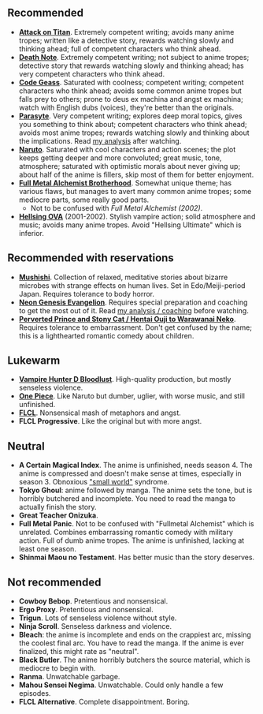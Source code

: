 ## Recommended

* [**Attack on Titan**](https://en.wikipedia.org/wiki/Attack_on_Titan). Extremely competent writing; avoids many anime tropes; written like a detective story, rewards watching slowly and thinking ahead; full of competent characters who think ahead.
* [**Death Note**](https://en.wikipedia.org/wiki/Death_Note). Extremely competent writing; not subject to anime tropes; detective story that rewards watching slowly and thinking ahead; has very competent characters who think ahead.
* [**Code Geass**](https://en.wikipedia.org/wiki/Code_Geass). Saturated with coolness; competent writing; competent characters who think ahead; avoids some common anime tropes but falls prey to others; prone to deus ex machina and angst ex machina; watch with English dubs (voices), they're better than the originals.
* [**Parasyte**](https://en.wikipedia.org/wiki/Parasyte). Very competent writing; explores deep moral topics, gives you something to think about; competent characters who think ahead; avoids most anime tropes; rewards watching slowly and thinking about the implications. Read [my analysis](/posts/anime-impressions-parasyte) after watching.
* [**Naruto**](https://en.wikipedia.org/wiki/Naruto). Saturated with cool characters and action scenes; the plot keeps getting deeper and more convoluted; great music, tone, atmosphere; saturated with optimistic morals about never giving up; about half of the anime is fillers, skip most of them for better enjoyment.
* [**Full Metal Alchemist Brotherhood**](https://en.wikipedia.org/wiki/Fullmetal_Alchemist:_Brotherhood). Somewhat unique theme; has various flaws, but manages to avert many common anime tropes; some mediocre parts, some really good parts.
  * Not to be confused with _Full Metal Alchemist (2002)_.
* [**Hellsing OVA**](https://en.wikipedia.org/wiki/Hellsing) (2001-2002). Stylish vampire action; solid atmosphere and music; avoids many anime tropes. Avoid "Hellsing Ultimate" which is inferior.

## Recommended with reservations

* [**Mushishi**](https://en.wikipedia.org/wiki/Mushishi). Collection of relaxed, meditative stories about bizarre microbes with strange effects on human lives. Set in Edo/Meiji-period Japan. Requires tolerance to body horror.
* [**Neon Genesis Evangelion**](https://en.wikipedia.org/wiki/Neon_Genesis_Evangelion). Requires special preparation and coaching to get the most out of it. Read [my analysis / coaching](/posts/anime-impressions-evangelion) before watching.
* [**Perverted Prince and Stony Cat / Hentai Ouji to Warawanai Neko**](https://en.wikipedia.org/wiki/The_%22Hentai%22_Prince_and_the_Stony_Cat). Requires tolerance to embarrassment. Don't get confused by the name; this is a lighthearted romantic comedy about children.

## Lukewarm

* [**Vampire Hunter D Bloodlust**](https://en.wikipedia.org/wiki/Vampire_Hunter_D:_Bloodlust). High-quality production, but mostly senseless violence.
* [**One Piece**](https://en.wikipedia.org/wiki/One_Piece). Like Naruto but dumber, uglier, with worse music, and still unfinished.
* [**FLCL**](https://en.wikipedia.org/wiki/FLCL). Nonsensical mash of metaphors and angst.
* **FLCL Progressive**. Like the original but with more angst.

## Neutral

* **A Certain Magical Index**. The anime is unfinished, needs season 4. The anime is compressed and doesn't make sense at times, especially in season 3. Obnoxious ["small world"](https://tvtropes.org/pmwiki/pmwiki.php/Main/ItsASmallWorldAfterAll) syndrome.
* **Tokyo Ghoul**: anime followed by manga. The anime sets the tone, but is horribly butchered and incomplete. You need to read the manga to actually finish the story.
* **Great Teacher Onizuka**.
* **Full Metal Panic**. Not to be confused with "Fullmetal Alchemist" which is unrelated. Combines embarrassing romantic comedy with military action. Full of dumb anime tropes. The anime is unfinished, lacking at least one season.
* **Shinmai Maou no Testament**. Has better music than the story deserves.

## Not recommended

* **Cowboy Bebop**. Pretentious and nonsensical.
* **Ergo Proxy**. Pretentious and nonsensical.
* **Trigun**. Lots of senseless violence without style.
* **Ninja Scroll**. Senseless darkness and violence.
* **Bleach**: the anime is incomplete and ends on the crappiest arc, missing the coolest final arc. You have to read the manga. If the anime is ever finalized, this might rate as "neutral".
* **Black Butler**. The anime horribly butchers the source material, which is mediocre to begin with.
* **Ranma**. Unwatchable garbage.
* **Mahou Sensei Negima**. Unwatchable. Could only handle a few episodes.
* **FLCL Alternative**. Complete disappointment. Boring.
